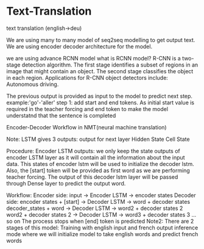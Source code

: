 # Text-Translation
text translation (english->deu)

  We are using many to many model of seq2seq modelling to get output text.
  We are using encoder decoder architecture for the model.

we are using advance RCNN model
what is RCNN model?
R-CNN is a two-stage detection algorithm. The first stage identifies a subset of regions in an image that might contain an object. The second stage classifies the object in each region. Applications for R-CNN object detectors include: Autonomous driving.

The previous output is provided as input to the model to predict next step.
example:'go'-'aller'
step 1: add start and end tokens. As initial start value is required in the teacher forcing and end token to make the model understatnd that the sentence is completed

Encoder-Decoder Workflow in NMT(neural machine translation)

Note:
LSTM gives 3 outputs:
output for next layer
Hidden State
Cell State

Procedure:
Encoder LSTM outputs: we only keep the state outputs of encoder LSTM layer as it will contain all the information about the input data.
This states of encoder lstm will be used to initialize the decoder lstm. Also, the [start] token will be provided as first word as we are performing teacher forcing.
The output of this decoder lstm layer will be passed through Dense layer to predict the output word.


Workflow:
Encoder side:
input -> Encoder LSTM -> encoder states
Decoder side:
encoder states + [start] -> Decoder LSTM -> word + decoder states
decoder_states + word -> Decoder LSTM -> word2 + decoder states 2
word2 + decoder states 2 -> Decoder LSTM -> word3 + decoder states 3 ... so on
The process stops when [end] token is predicted
Note2:
There are 2 stages of this model:
Training with english input and french output
inference mode where we will initialize model to take english words and predict french words
